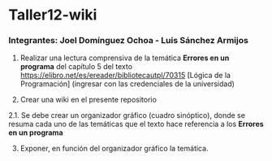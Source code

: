 # Taller12-wiki
### Integrantes: Joel Domínguez Ochoa - Luis Sánchez Armijos
1. Realizar una lectura comprensiva de la temática **Errores en un programa** del capítulo 5 del texto https://elibro.net/es/ereader/bibliotecautpl/70315 [Lógica de la Programación] (ingresar con las credenciales de la universidad)

2. Crear una wiki en el presente repositorio

2.1. Se debe crear un organizador gráfico (cuadro sinóptico), donde se resuma cada uno de las temáticas que el texto hace referencia a los **Errores en un programa**

3. Exponer, en función del organizador gráfico la temática.
